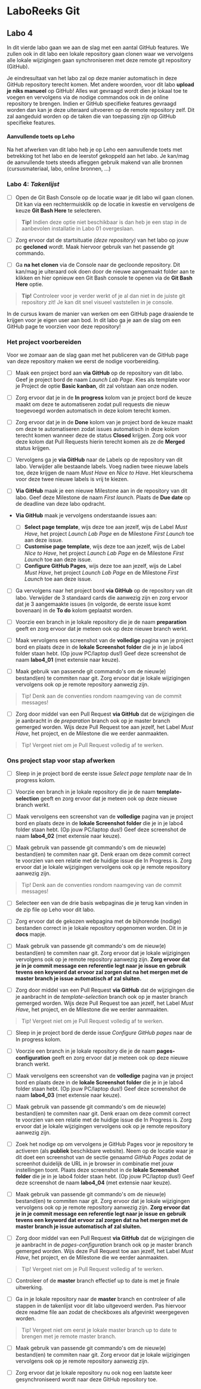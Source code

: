 # LaboReeks Git
## **Labo 4**

In dit vierde labo gaan we aan de slag met een aantal GitHub features. We zullen ook in dit labo een lokale repository gaan clonen waar we vervolgens alle lokale wijzigingen gaan synchroniseren met deze remote git repository (GitHub). 

Je eindresultaat van het labo zal op deze manier automatisch in deze GitHub repository terecht komen. Met andere woorden, voor dit labo **upload je niks manueel** op GitHub! 
Alles wat gevraagd wordt dien je lokaal toe te voegen en vervolgens via de nodige commandos ook in de online repository te brengen.
Indien er GitHub specifieke features gevraagd worden dan kan je deze uiteraard uitvoeren op de remote repository zelf. Dit zal aangeduid worden op de taken die van toepassing zijn op GitHub specifieke features.

#### **Aanvullende toets op Leho**
Na het afwerken van dit labo heb je op Leho een aanvullende toets met betrekking tot het labo en de leerstof gekoppeld aan het labo.
Je kan/mag de aanvullende toets steeds afleggen gebruik makend van alle bronnen (cursusmateriaal, labo, online bronnen, ...)

### **Labo 4:** *Takenlijst*
- [ ] Open de Git Bash Console op de locatie waar je dit labo wil gaan clonen. Dit kan via een rechtermuisklik op de locatie in kwestie en vervolgens de keuze **Git Bash Here** te selecteren.
>**Tip!** Indien deze optie niet beschikbaar is dan heb je een stap in de aanbevolen installatie in Labo 01 overgeslaan.

- [ ] Zorg ervoor dat de startsituatie *(deze repository)* van het labo op jouw pc **gecloned** wordt. Maak hiervoor gebruik van het passende git commando. 

- [ ]  Ga **na het clonen** via de Console naar de gecloonde repository. Dit kan/mag je uiteraard ook doen door de nieuwe aangemaakt folder aan te klikken en hier opnieuw een Git Bash console te openen via de **Git Bash Here** optie.
>**Tip!** Controleer voor je verder werkt of je al dan niet in de juiste git repository zit! Je kan dit snel visueel vaststellen in je console.

In de cursus kwam de manier van werken om een GitHub page draaiende te krijgen voor je eigen user aan bod. In dit labo ga je aan de slag om een GitHub page te voorzien voor deze repository!

### Het project voorbereiden
Voor we zomaar aan de slag gaan met het publiceren van de GitHub page van deze repository maken we eerst de nodige voorbereiding.

- [ ] Maak een project bord aan **via GitHub** op de repository van dit labo. Geef je project bord de naam *Launch Lab Page*. Kies als template voor je Project de optie **Basic kanban**, dit zal volstaan aan onze noden.

- [ ] Zorg ervoor dat je in de **In progress** kolom van je project bord de keuze maakt om deze te automatiseren zodat pull requests die nieuw toegevoegd worden automatisch in deze kolom terecht komen.

- [ ] Zorg ervoor dat je in de **Done** kolom van je project bord de keuze maakt om deze te automatiseren zodat issues automatisch in deze kolom terecht komen wanneer deze de status **Closed** krijgen. Zorg ook voor deze kolom dat Pull Requests hierin terecht komen als ze de **Merged** status krijgen.

- [ ] Vervolgens ga je **via GitHub** naar de Labels op de repository van dit labo. Verwijder alle bestaande labels. Voeg nadien twee nieuwe labels toe, deze krijgen de naam *Must Have* en *Nice to Have*. Het kleurschema voor deze twee nieuwe labels is vrij te kiezen.

- [ ] **Via GitHub** maak je een nieuwe Milestone aan in de repository van dit labo. Geef deze Milestone de naam *First launch*. Plaats de **Due date** op de deadline van deze labo opdracht.

- **Via GitHub** maak je vervolgens onderstaande issues aan:

    - [ ] **Select page template**, wijs deze toe aan jezelf, wijs de Label *Must Have*, het project *Launch Lab Page* en de Milestone *First Launch* toe aan deze issue.
    - [ ] **Customise page template**, wijs deze toe aan jezelf, wijs de Label *Nice to Have*, het project *Launch Lab Page* en de Milestone *First Launch* toe aan deze issue.
    - [ ] **Configure GitHub Pages**, wijs deze toe aan jezelf, wijs de Label *Must Have*, het project *Launch Lab Page* en de Milestone *First Launch* toe aan deze issue.

- [ ] Ga vervolgens naar het project bord **via GitHub** op de repository van dit labo. Verwijder de 3 standaard cards die aanwezig zijn en zorg ervoor dat je 3 aangemaakte issues (in volgorde, de eerste issue komt bovenaan) in de **To do** kolom geplaatst worden.

- [ ] Voorzie een branch in je lokale repository die je de naam **preparation** geeft en zorg ervoor dat je meteen ook op deze nieuwe branch werkt.

- [ ] Maak vervolgens een screenshot van de **volledige** pagina van je project bord en plaats deze in de **lokale Screenshot folder** die je in je labo4 folder staan hebt. (Op jouw PC/laptop dus!) Geef deze screenshot de naam **labo4_01** (met extensie naar keuze).

- [ ] Maak gebruik van passende git commando's om de nieuw(e) bestand(en) te commiten naar git. Zorg ervoor dat je lokale wijzigingen vervolgens ook op je remote repository aanwezig zijn.

> Tip! Denk aan de conventies rondom naamgeving van de commit messages!

- [ ] Zorg door middel van een Pull Request **via GitHub** dat de wijzigingen die je aanbracht in de *preparation* branch ook op je master branch gemerged worden. Wijs deze Pull Request toe aan jezelf, het Label *Must Have*, het project, en de Milestone die we eerder aanmaakten.

> Tip! Vergeet niet om je Pull Request volledig af te werken.

### Ons project stap voor stap afwerken

- [ ] Sleep in je project bord de eerste issue *Select page template* naar de In progress kolom.

- [ ] Voorzie een branch in je lokale repository die je de naam **template-selection** geeft en zorg ervoor dat je meteen ook op deze nieuwe branch werkt.

- [ ] Maak vervolgens een screenshot van de **volledige** pagina van je project bord en plaats deze in de **lokale Screenshot folder** die je in je labo4 folder staan hebt. (Op jouw PC/laptop dus!) Geef deze screenshot de naam **labo4_02** (met extensie naar keuze).
 
- [ ] Maak gebruik van passende git commando's om de nieuw(e) bestand(en) te commiten naar git. Denk eraan om deze commit correct te voorzien van een relatie met de huidige issue die In Progress is. Zorg ervoor dat je lokale wijzigingen vervolgens ook op je remote repository aanwezig zijn.

> Tip! Denk aan de conventies rondom naamgeving van de commit messages!

- [ ] Selecteer een van de drie basis webpaginas die je terug kan vinden in de zip file op Leho voor dit labo.

- [ ] Zorg ervoor dat de gekozen webpagina met de bijhorende (nodige) bestanden correct in je lokale repository opgenomen worden. Dit in je **docs** mapje.

- [ ] Maak gebruik van passende git commando's om de nieuw(e) bestand(en) te commiten naar git. Zorg ervoor dat je lokale wijzigingen vervolgens ook op je remote repository aanwezig zijn. **Zorg ervoor dat je in je commit message een referentie legt naar je issue en gebruik tevens een keyword dat ervoor zal zorgen dat na het mergen met de master branch je issue automatisch af zal sluiten.**

- [ ] Zorg door middel van een Pull Request **via GitHub** dat de wijzigingen die je aanbracht in de *template-selection* branch ook op je master branch gemerged worden. Wijs deze Pull Request toe aan jezelf, het Label *Must Have*, het project, en de Milestone die we eerder aanmaakten.

> Tip! Vergeet niet om je Pull Request volledig af te werken.

- [ ] Sleep in je project bord de derde issue *Configure GitHub pages* naar de In progress kolom.

- [ ] Voorzie een branch in je lokale repository die je de naam **pages-configuration** geeft en zorg ervoor dat je meteen ook op deze nieuwe branch werkt.

- [ ] Maak vervolgens een screenshot van de **volledige** pagina van je project bord en plaats deze in de **lokale Screenshot folder** die je in je labo4 folder staan hebt. (Op jouw PC/laptop dus!) Geef deze screenshot de naam **labo4_03** (met extensie naar keuze).

- [ ] Maak gebruik van passende git commando's om de nieuw(e) bestand(en) te commiten naar git. Denk eraan om deze commit correct te voorzien van een relatie met de huidige issue die In Progress is. Zorg ervoor dat je lokale wijzigingen vervolgens ook op je remote repository aanwezig zijn.

- [ ] Zoek het nodige op om vervolgens je GitHub Pages voor je repository te activeren (als **publiek** beschikbare website). Neem op de locatie waar je dit doet een screenshot van de sectie genaamd *GitHub Pages* zodat de screenhot duidelijk de URL in je browser in combinatie met jouw instellingen toont. Plaats deze screenshot in de **lokale Screenshot folder** die je in je labo4 folder staan hebt. (Op jouw PC/laptop dus!) Geef deze screenshot de naam **labo4_04** (met extensie naar keuze).

- [ ] Maak gebruik van passende git commando's om de nieuw(e) bestand(en) te commiten naar git. Zorg ervoor dat je lokale wijzigingen vervolgens ook op je remote repository aanwezig zijn. **Zorg ervoor dat je in je commit message een referentie legt naar je issue en gebruik tevens een keyword dat ervoor zal zorgen dat na het mergen met de master branch je issue automatisch af zal sluiten.**


- [ ] Zorg door middel van een Pull Request **via GitHub** dat de wijzigingen die je aanbracht in de *pages-configuration* branch ook op je master branch gemerged worden. Wijs deze Pull Request toe aan jezelf, het Label *Must Have*, het project, en de Milestone die we eerder aanmaakten.

> Tip! Vergeet niet om je Pull Request volledig af te werken.

- [ ] Controleer of de **master** branch effectief up to date is met je finale uitwerking.

- [ ] Ga in je lokale repository naar de **master** branch en controleer of alle stappen in de takenlijst voor dit labo uitgevoerd werden. Pas hiervoor deze readme file aan zodat de checkboxes als afgevinkt weergegeven worden. 

> Tip! Vergeet niet om eerst je lokale master branch up to date te brengen met je remote master branch.

- [ ] Maak gebruik van passende git commando's om de nieuw(e) bestand(en) te commiten naar git. Zorg ervoor dat je lokale wijzigingen vervolgens ook op je remote repository aanwezig zijn.

- [ ] Zorg ervoor dat je lokale repository nu ook nog een laatste keer gesynchroniseerd wordt naar deze GitHub repository toe.
